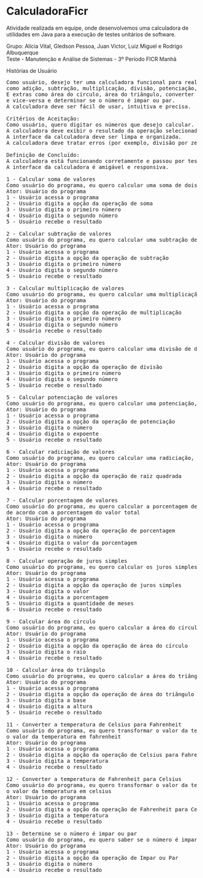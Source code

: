 # CalculadoraFicr
Atividade realizada em equipe, onde desenvolvemos uma calculadora de utilidades em Java para a execução de testes unitários de software.

Grupo: Alícia Vital, Gledson Pessoa, Juan Victor, Luiz Miguel e Rodrigo Albuquerque <br />
Teste - Manutenção e Análise de Sistemas - 3º Período FICR Manhã

Histórias de Usuário
<pre>
Como usuário, desejo ter uma calculadora funcional para realizar operações de uma calculadora científica, 
como adição, subtração, multiplicação, divisão, potenciação, radiciação, porcentagem e juros simples.
E extras como área do círculo, área do triângulo, converter a temperatura de Celsius para Fahrenheit 
e vice-versa e determinar se o número é impar ou par.
A calculadora deve ser fácil de usar, intuitiva e precisa.

Critérios de Aceitação:
Como usuário, quero digitar os números que desejo calcular.
A calculadora deve exibir o resultado da operação selecionada.
A interface da calculadora deve ser limpa e organizada.
A calculadora deve tratar erros (por exemplo, divisão por zero) de forma adequada.

Definição de Concluído:
A calculadora está funcionando corretamente e passou por testes de validação.
A interface da calculadora é amigável e responsiva.

1 - Calcular soma de valores
Como usuário do programa, eu quero calcular uma soma de dois números, para obter o resultado final
Ator: Usuário do programa
1 - Usuário acessa o programa
2 - Usuário digita a opção da operação de soma
3 - Usuário digita o primeiro número
4 - Usuário digita o segundo número
5 - Usuário recebe o resultado

2 - Calcular subtração de valores
Como usuário do programa, eu quero calcular uma subtração de dois números, para obter o resultado final
Ator: Usuário do programa
1 - Usuário acessa o programa
2 - Usuário digita a opção da operação de subtração
3 - Usuário digita o primeiro número
4 - Usuário digita o segundo número
5 - Usuário recebe o resultado

3 - Calcular multiplicação de valores
Como usuário do programa, eu quero calcular uma multiplicação de dois números, para obter o resultado final
Ator: Usuário do programa
1 - Usuário acessa o programa
2 - Usuário digita a opção da operação de multiplicação
3 - Usuário digita o primeiro número
4 - Usuário digita o segundo número
5 - Usuário recebe o resultado

4 - Calcular divisão de valores
Como usuário do programa, eu quero calcular uma divisão de dois números, para obter o resultado final
Ator: Usuário do programa
1 - Usuário acessa o programa
2 - Usuário digita a opção da operação de divisão
3 - Usuário digita o primeiro número
4 - Usuário digita o segundo número
5 - Usuário recebe o resultado

5 - Calcular potenciação de valores
Como usuário do programa, eu quero calcular uma potenciação, para obter o resultado final
Ator: Usuário do programa
1 - Usuário acessa o programa
2 - Usuário digita a opção da operação de potenciação
3 - Usuário digita o número
4 - Usuário digita o expoente
5 - Usuário recebe o resultado

6 - Calcular radiciação de valores
Como usuário do programa, eu quero calcular uma radiciação, para obter o resultado final
Ator: Usuário do programa
1 - Usuário acessa o programa
2 - Usuário digita a opção da operação de raiz quadrada
3 - Usuário digita o número
4 - Usuário recebe o resultado

7 - Calcular porcentagem de valores
Como usuário do programa, eu quero calcular a porcentagem de valores, para obter o valor final de um número, 
de acordo com a porcentagem do valor total
Ator: Usuário do programa
1 - Usuário acessa o programa
2 - Usuário digita a opção da operação de porcentagem
3 - Usuário digita o número
4 - Usuário digita o valor da porcentagem
5 - Usuário recebe o resultado

8 - Calcular operação de juros simples
Como usuário do programa, eu quero calcular os juros simples, para obter o valor de juros final após operação
Ator: Usuário do programa
1 - Usuário acessa o programa
2 - Usuário digita a opção da operação de juros simples
3 - Usuário digita o valor
4 - Usuário digita a porcentagem
5 - Usuário digita a quantidade de meses
6 - Usuário recebe o resultado

9 - Calcular área do círculo
Como usuário do programa, eu quero calcular a área do círculo, para obter o valor do mesmo
Ator: Usuário do programa
1 - Usuário acessa o programa
2 - Usuário digita a opção da operação de área do círculo
3 - Usuário digita o raio
4 - Usuário recebe o resultado

10 - Calcular área do triângulo
Como usuário do programa, eu quero calcular a área do triângulo, para obter o valor do mesmo
Ator: Usuário do programa
1 - Usuário acessa o programa
2 - Usuário digita a opção da operação de área do triângulo
3 - Usuário digita a base
4 - Usuário digita a altura
5 - Usuário recebe o resultado

11 - Converter a temperatura de Celsius para Fahrenheit
Como usuário do programa, eu quero transformar o valor da temperatura em celsius para fahrenheit, para obter 
o valor da temperatura em fahrenheit
Ator: Usuário do programa
1 - Usuário acessa o programa
2 - Usuário digita a opção da operação de Celsius para Fahrenheit
3 - Usuário digita a temperatura
4 - Usuário recebe o resultado

12 - Converter a temperatura de Fahrenheit para Celsius
Como usuário do programa, eu quero transformar o valor da temperatura em fahrenheit para celsius, para obter 
o valor da temperatura em celsius
Ator: Usuário do programa
1 - Usuário acessa o programa
2 - Usuário digita a opção da operação de Fahrenheit para Celsius
3 - Usuário digita a temperatura
4 - Usuário recebe o resultado

13 - Determine se o número é impar ou par
Como usuário do programa, eu quero saber se o número é impar ou par, para classificar corretamente o número
Ator: Usuário do programa
1 - Usuário acessa o programa
2 - Usuário digita a opção da operação de Impar ou Par
3 - Usuário digita o número
4 - Usuário recebe o resultado
  </pre>
